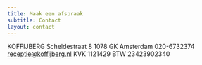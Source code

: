 ```yaml
---
title: Maak een afspraak
subtitle: Contact
layout: contact
---
```


KOFFIJBERG
Scheldestraat 8
1078 GK Amsterdam
020-6732374
receptie@koffijberg.nl
KVK 1121429
BTW 23423902340